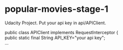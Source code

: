 # popular-movies-stage-1
Udacity Project.
Put your api key in api/APIClient.<br/>

public class APIClient implements RequestInterceptor {<br/>
    public static  final String API_KEY="your api key";<br/>
...
